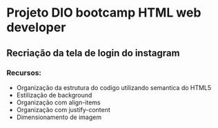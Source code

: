 # Projeto DIO bootcamp HTML web developer

## Recriação da tela de login do instagram

### Recursos:
- Organização da estrutura do codigo utilizando semantica do HTML5
- Estilização de background
- Organização com align-items
- Organização com justify-content
- Dimensionamento de imagem